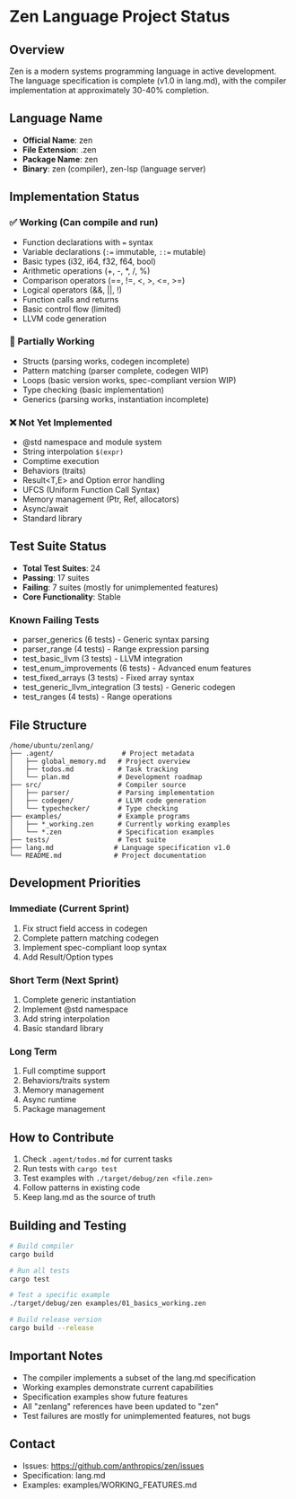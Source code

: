 # Zen Language Project Status

## Overview
Zen is a modern systems programming language in active development. The language specification is complete (v1.0 in lang.md), with the compiler implementation at approximately 30-40% completion.

## Language Name
- **Official Name**: zen
- **File Extension**: .zen  
- **Package Name**: zen
- **Binary**: zen (compiler), zen-lsp (language server)

## Implementation Status

### ✅ Working (Can compile and run)
- Function declarations with `=` syntax
- Variable declarations (`:=` immutable, `::=` mutable)
- Basic types (i32, i64, f32, f64, bool)
- Arithmetic operations (+, -, *, /, %)
- Comparison operators (==, !=, <, >, <=, >=)
- Logical operators (&&, ||, !)
- Function calls and returns
- Basic control flow (limited)
- LLVM code generation

### 🚧 Partially Working
- Structs (parsing works, codegen incomplete)
- Pattern matching (parser complete, codegen WIP)
- Loops (basic version works, spec-compliant version WIP)
- Type checking (basic implementation)
- Generics (parsing works, instantiation incomplete)

### ❌ Not Yet Implemented
- @std namespace and module system
- String interpolation `$(expr)`
- Comptime execution
- Behaviors (traits)
- Result<T,E> and Option<T> error handling
- UFCS (Uniform Function Call Syntax)
- Memory management (Ptr, Ref, allocators)
- Async/await
- Standard library

## Test Suite Status
- **Total Test Suites**: 24
- **Passing**: 17 suites
- **Failing**: 7 suites (mostly for unimplemented features)
- **Core Functionality**: Stable

### Known Failing Tests
- parser_generics (6 tests) - Generic syntax parsing
- parser_range (4 tests) - Range expression parsing  
- test_basic_llvm (3 tests) - LLVM integration
- test_enum_improvements (6 tests) - Advanced enum features
- test_fixed_arrays (3 tests) - Fixed array syntax
- test_generic_llvm_integration (3 tests) - Generic codegen
- test_ranges (4 tests) - Range operations

## File Structure
```
/home/ubuntu/zenlang/
├── .agent/                 # Project metadata
│   ├── global_memory.md   # Project overview
│   ├── todos.md           # Task tracking
│   └── plan.md            # Development roadmap
├── src/                   # Compiler source
│   ├── parser/            # Parsing implementation
│   ├── codegen/           # LLVM code generation
│   └── typechecker/       # Type checking
├── examples/              # Example programs
│   ├── *_working.zen      # Currently working examples
│   └── *.zen              # Specification examples
├── tests/                 # Test suite
├── lang.md               # Language specification v1.0
└── README.md             # Project documentation
```

## Development Priorities

### Immediate (Current Sprint)
1. Fix struct field access in codegen
2. Complete pattern matching codegen
3. Implement spec-compliant loop syntax
4. Add Result/Option types

### Short Term (Next Sprint)
1. Complete generic instantiation
2. Implement @std namespace
3. Add string interpolation
4. Basic standard library

### Long Term
1. Full comptime support
2. Behaviors/traits system
3. Memory management
4. Async runtime
5. Package management

## How to Contribute
1. Check `.agent/todos.md` for current tasks
2. Run tests with `cargo test`
3. Test examples with `./target/debug/zen <file.zen>`
4. Follow patterns in existing code
5. Keep lang.md as the source of truth

## Building and Testing
```bash
# Build compiler
cargo build

# Run all tests
cargo test

# Test a specific example
./target/debug/zen examples/01_basics_working.zen

# Build release version
cargo build --release
```

## Important Notes
- The compiler implements a subset of the lang.md specification
- Working examples demonstrate current capabilities
- Specification examples show future features
- All "zenlang" references have been updated to "zen"
- Test failures are mostly for unimplemented features, not bugs

## Contact
- Issues: https://github.com/anthropics/zen/issues
- Specification: lang.md
- Examples: examples/WORKING_FEATURES.md
